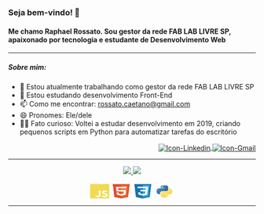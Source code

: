 ### Seja bem-vindo! 👋
#### Me chamo Raphael Rossato. Sou gestor da rede FAB LAB LIVRE SP, apaixonado por tecnologia e estudante de Desenvolvimento Web
<hr>

##### Sobre mim:
- 🔭 Estou atualmente trabalhando como gestor da rede FAB LAB LIVRE SP
- 🌱 Estou estudando desenvolvimento Front-End
- 📫 Como me encontrar: rossato.caetano@gmail.com
- 😄 Pronomes: Ele/dele
- 👨‍💻 Fato curioso: Voltei a estudar desenvolvimento em 2019, criando pequenos scripts em Python para automatizar tarefas do escritório

<div align="right">
  <a href="https://www.linkedin.com/in/rossato-caetano">
    <img align="center" alt="Icon-Linkedin" src="https://img.shields.io/badge/LinkedIn-0077B5?style=for-the-badge&logo=linkedin&logoColor=white">
  </a>
  <a href="mailto:rossato.caetano@gmail.com">
    <img align="center" alt="Icon-Gmail" src="https://img.shields.io/badge/Gmail-D14836?style=for-the-badge&logo=gmail&logoColor=white">
  </a>
</div>

<hr>
<div align="center">
  <a href="https://github.com/rossatocaetano">
  <img height="180em" src="https://github-readme-stats.vercel.app/api?username=rossatocaetano&show_icons=true&theme=synthwave&include_all_commits=true&count_private=true">
  <img height="180em" src="https://github-readme-stats.vercel.app/api/top-langs/?username=rossatocaetano&layout=compact&langs_count=7&theme=synthwave">
  </a>
</div>

<div align="center" style="display: inline_block"><br>
  <img align="center" alt="Icon-Js" height="30" width="40" src="https://raw.githubusercontent.com/devicons/devicon/master/icons/javascript/javascript-plain.svg">
  <img align="center" alt="Icon-HTML" height="30" width="40" src="https://raw.githubusercontent.com/devicons/devicon/master/icons/html5/html5-original.svg">
  <img align="center" alt="Icon-CSS" height="30" width="40" src="https://raw.githubusercontent.com/devicons/devicon/master/icons/css3/css3-original.svg">
  <img align="center" alt="Icon-Python" height="30" width="40" src="https://raw.githubusercontent.com/devicons/devicon/master/icons/python/python-original.svg">
</div>
<hr>
    

<!--**rossatocaetano/rossatocaetano** is a ✨ _special_ ✨ repository because its `README.md` (this file) appears on your GitHub profile.-->
